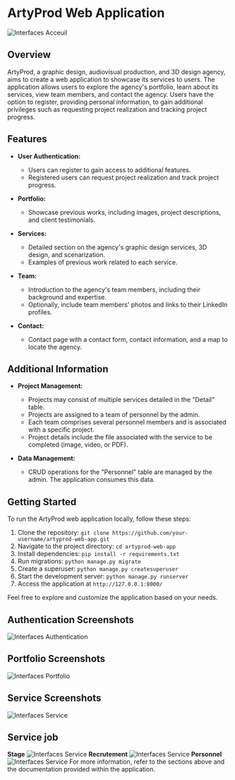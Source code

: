 # ArtyProd Web Application
 ![Interfaces Acceuil](https://res.cloudinary.com/dkrfmqbj1/image/upload/v1699703187/Artyprod/g66ojzncm9hdr1yufddb.png)
## Overview

ArtyProd, a graphic design, audiovisual production, and 3D design agency, aims to create a web application to showcase its services to users. The application allows users to explore the agency's portfolio, learn about its services, view team members, and contact the agency. Users have the option to register, providing personal information, to gain additional privileges such as requesting project realization and tracking project progress.

## Features

- **User Authentication:**
  - Users can register to gain access to additional features.
  - Registered users can request project realization and track project progress.

- **Portfolio:**
  - Showcase previous works, including images, project descriptions, and client testimonials.

- **Services:**
  - Detailed section on the agency's graphic design services, 3D design, and scenarization.
  - Examples of previous work related to each service.

- **Team:**
  - Introduction to the agency's team members, including their background and expertise.
  - Optionally, include team members' photos and links to their LinkedIn profiles.

- **Contact:**
  - Contact page with a contact form, contact information, and a map to locate the agency.
## Additional Information

- **Project Management:**
  - Projects may consist of multiple services detailed in the "Detail" table.
  - Projects are assigned to a team of personnel by the admin.
  - Each team comprises several personnel members and is associated with a specific project.
  - Project details include the file associated with the service to be completed (image, video, or PDF).

- **Data Management:**
  - CRUD operations for the "Personnel" table are managed by the admin. The application consumes this data.

## Getting Started

To run the ArtyProd web application locally, follow these steps:

1. Clone the repository: `git clone https://github.com/your-username/artyprod-web-app.git`
2. Navigate to the project directory: `cd artyprod-web-app`
3. Install dependencies: `pip install -r requirements.txt`
4. Run migrations: `python manage.py migrate`
5. Create a superuser: `python manage.py createsuperuser`
6. Start the development server: `python manage.py runserver`
7. Access the application at `http://127.0.0.1:8000/`

Feel free to explore and customize the application based on your needs.

## Authentication Screenshots
 ![Interfaces Authentication](https://res.cloudinary.com/dkrfmqbj1/image/upload/v1699702826/Artyprod/umymgbnnt3hrj1sqdjgt.png)
## Portfolio Screenshots
 ![Interfaces Portfolio](https://res.cloudinary.com/dkrfmqbj1/image/upload/v1699704292/Artyprod/wxhbscdf7y6whucredqf.jpg) 
## Service Screenshots
 ![Interfaces Service](https://res.cloudinary.com/dkrfmqbj1/image/upload/v1699704376/Artyprod/sva5p0xrtyepswczvivf.jpg) 
## Service job
   **Stage**
![Interfaces Service](https://res.cloudinary.com/dkrfmqbj1/image/upload/v1699704857/Artyprod/nx1w6stloalmejguo3ej.jpg) 
   **Recrutement**
![Interfaces Service](https://res.cloudinary.com/dkrfmqbj1/image/upload/v1699705050/Artyprod/x2j8eqdwljqe4tast6em.jpg) 
   **Personnel**
![Interfaces Service](https://res.cloudinary.com/dkrfmqbj1/image/upload/v1699705243/Artyprod/bhl4ggeujc1d94rwdfq8.jpg) 
For more information, refer to the sections above and the documentation provided within the application.
